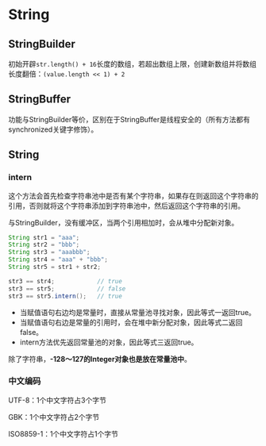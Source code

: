 # String

## StringBuilder

初始开辟`str.length() + 16`长度的数组，若超出数组上限，创建新数组并将数组长度翻倍：`(value.length << 1) + 2`

## StringBuffer

功能与StringBuilder等价，区别在于StringBuffer是线程安全的（所有方法都有synchronized关键字修饰）。

## String

### intern

这个方法会首先检查字符串池中是否有某个字符串，如果存在则返回这个字符串的引用，否则就将这个字符串添加到字符串池中，然后返回这个字符串的引用。 

与StringBuilder，没有缓冲区，当两个引用相加时，会从堆中分配新对象。

```java
String str1 = "aaa";
String str2 = "bbb";
String str3 = "aaabbb";
String str4 = "aaa" + "bbb";
String str5 = str1 + str2;

str3 == str4;            // true
str3 == str5;            // false
str3 == str5.intern();   // true
```

- 当赋值语句右边均是常量时，直接从常量池寻找对象，因此等式一返回true。
- 当赋值语句右边是常量的引用时，会在堆中新分配对象，因此等式二返回false。
- intern方法优先返回常量池的对象，因此等式三返回true。

除了字符串，**-128～127的Integer对象也是放在常量池中**。

### 中文编码

UTF-8：1个中文字符占3个字节

GBK：1个中文字符占2个字节

ISO8859-1：1个中文字符占1个字节
